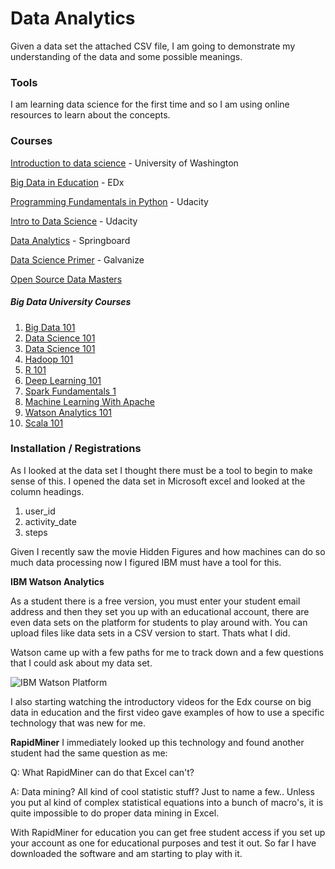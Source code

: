 # Data Analytics
Given a data set the attached CSV file, I am going to demonstrate my understanding of the data and some possible meanings.

### Tools
I am learning data science for the first time and so I am using online resources to learn about the concepts.

### Courses
[Introduction to data science](https://www.youtube.com/watch?v=kUZ6mH1_v0U&list=PLMiChZq0IHh1A5mz4o0T_vWXJnsi-7EY-) - University of Washington

[Big Data in Education](https://courses.edx.org/courses/course-v1:TeachersCollegeX+BDE1x+2T2015/courseware/70778dec3400435b9e46363767bdfa86/bd31de33e9544045ac7b1aa21cc627d6/) - EDx

[Programming Fundamentals in Python](https://classroom.udacity.com/courses/ud036) - Udacity

[Intro to Data Science](https://classroom.udacity.com/courses/ud359) - Udacity

[Data Analytics](https://www.springboard.com/learning-paths/data-analysis/learn/?) - Springboard

[Data Science Primer](https://github.com/amblount/data-science-primer) - Galvanize

[Open Source Data Masters](https://github.com/datasciencemasters/go)

##### Big Data University Courses
1. [Big Data 101](https://bigdatauniversity.com/courses/)
2. [Data Science 101](https://bigdatauniversity.com/courses/)
3. [Data Science 101](https://bigdatauniversity.com/courses/)
4. [Hadoop 101](https://bigdatauniversity.com/courses/)
5. [R 101](https://bigdatauniversity.com/courses/)
6. [Deep Learning 101](https://bigdatauniversity.com/courses/)
7. [Spark Fundamentals 1](https://bigdatauniversity.com/courses/)
8. [Machine Learning With Apache](https://bigdatauniversity.com/courses/)
9. [Watson Analytics 101](https://bigdatauniversity.com/courses/)
10. [Scala 101](https://bigdatauniversity.com/courses/)

### Installation / Registrations
As I looked at the data set I thought there must be a tool to begin to make sense of this. I opened the data set in Microsoft excel and looked at the column headings.

1. user_id
2. activity_date
3. steps

Given I recently saw the movie Hidden Figures and how machines can do so much data processing now I figured IBM must have a tool for this.

**IBM Watson Analytics**

As a student there is a free version, you must enter your student email address and then they set you up with an educational account, there are even data sets on the platform for students to play around with. You can upload files like data sets in a CSV version to start. Thats what I did.

Watson came up with a few paths for me to track down and a few questions that I could ask about my data set.

![IBM Watson Platform]() 

I also starting watching the introductory videos for the Edx course on big data in education and the first video gave examples of how to use a specific technology that was new for me.

**RapidMiner**
I immediately looked up this technology and found another student had the same question as me:

Q: What RapidMiner can do that Excel can't?

A: Data mining? All kind of cool statistic stuff? Just to name a few.. Unless you put al kind of complex statistical equations into a bunch of macro's, it is quite impossible to do proper data mining in Excel.

With RapidMiner for education you can get free student access if you set up your account as one for educational purposes and test it out. So far I have downloaded the software and am starting to play with it.










